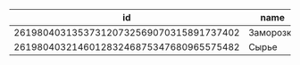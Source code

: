 | id | name |
| --- | --- |
| 261980403135373120732569070315891737402 | Заморозка |
| 261980403214601283246875347680965575482 | Сырье |
